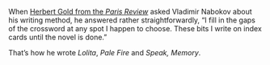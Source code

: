 When [Herbert Gold from the _Paris Review_](https://www.theparisreview.org/interviews/4310/the-art-of-fiction-no-40-vladimir-nabokov) asked Vladimir Nabokov about his writing method, he answered rather straightforwardly, “I fill in the gaps of the crossword at any spot I happen to choose. These bits I write on index cards until the novel is done.”

That’s how he wrote _Lolita_, _Pale Fire_ and _Speak, Memory_.